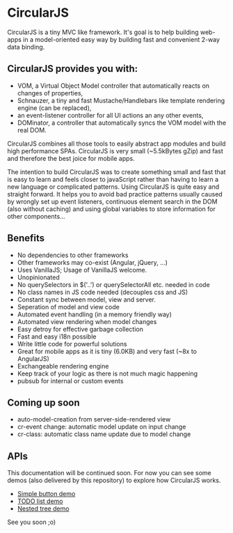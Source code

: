 # CircularJS

CircularJS is a tiny MVC like framework. It's goal is to help building web-apps in a model-oriented easy way by building fast and convenient 2-way data binding.

## CircularJS provides you with:

* VOM, a Virtual Object Model controller that automatically reacts on changes of properties,
* Schnauzer, a tiny and fast Mustache/Handlebars like template rendering engine (can be replaced),
* an event-listener controller for all UI actions an any other events,
* DOMinator, a controller that automatically syncs the VOM model with the real DOM.

CircularJS combines all those tools to easily abstract app modules and build high performance SPAs.
CircularJS is very small (~5.5kBytes gZip) and fast and therefore the best joice for mobile apps.

The intention to build CircularJS was to create something small and fast that is easy to learn and feels closer to javaScript rather than having to learn a new language or complicated patterns. Using CircularJS is quite easy and straight forward. It helps you to avoid bad practice patterns usually caused by wrongly set up event listeners, continuous element search in the DOM (also without caching) and using global variables to store information for other components...

## Benefits

* No dependencies to other frameworks
* Other frameworks may co-exist (Angular, jQuery, ...)
* Uses VanillaJS; Usage of VanillaJS welcome.
* Unopinionated
* No querySelectors in $('..') or querySelectorAll etc. needed in code
* No class names in JS code needed (decouples css and JS)
* Constant sync between model, view and server.
* Seperation of model and view code
* Automated event handling (in a memory friendly way)
* Automated view rendering when model changes
* Easy detroy for effective garbage collection
* Fast and easy i18n possible
* Write little code for powerful solutions
* Great for mobile apps as it is tiny (6.0KB) and very fast (~8x to AngularJS)
* Exchangeable rendering engine
* Keep track of your logic as there is not much magic happening
* pubsub for internal or custom events

## Coming up soon

* auto-model-creation from server-side-rendered view
* cr-event change: automatic model update on input change
* cr-class: automatic class name update due to model change

## APIs

This documentation will be continued soon. For now you can see some demos (also delivered by this repository) to explore how CircularJS works.

* [Simple button demo](http://dematte.at/circularjs/)
* [TODO list demo](http://dematte.at/circularjs/todo/)
* [Nested tree demo](http://dematte.at/circularjs/tree/)

See you soon ;o)
